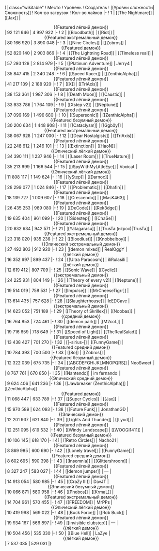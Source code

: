 {| class="wikitable"
! Место
! Уровень
! Создатель
! [[Уровни сложности|Сложность]]
! Кол-во загрузок
! Кол-во лайков
|-
! 1
| [[The Nightmare]]
| [[Jax]]
| <center>{{Featured лёгкий демон}}</center>
| 92 121 646
| 4 997 922
|-
! 2
| [[Bloodbath]]
| [[Riot]]
| <center>{{Featured экстремальный демон}}</center>
| 80 166 920
| 3 890 048
|-
! 3
| [[Nine Circles]]
| [[Zobros]]
| <center>{{Featured демон}}</center>
| 52 820 140
| 2 903 866
|-
! 4
| [[The Lightning Road]]
| [[Timeless real]]
| <center>{{Featured лёгкий демон}}</center>
| 57 280 129
| 2 814 979
|-
! 5
| [[Platinum Adventure]]
| Jerry4
| <center>{{Featured лёгкий демон}}</center>
| 35 847 415
| 2 340 248
|-
! 6
| [[Speed Racer]]
| [[ZenthicAlpha]]
| <center>{{Featured лёгкий демон}}</center>
| 41 217 139
| 2 188 920
|-
! 7
| [[X]]
| [[TriAxis]]
| <center>{{Featured лёгкий демон}}</center>
| 38 153 361
| 1 987 306
|-
! 8
| [[Death Moon]]
| [[Caustic]]
| <center>{{Featured лёгкий демон}}</center>
| 33 933 786
| 1 764 109
|-
! 9
| [[Xstep v2]]
| [[Neptune]]
| <center>{{Featured лёгкий демон}}</center>
| 37 096 169
| 1 496 680
|-
! 10
| [[Supersonic]]
| [[ZenthicAlpha]]
| <center>{{Featured безумный демон}}</center>
| 30 200 634
| 1 448 908
|-
! 11
| [[Cataclysm]]
| [[Ggb0y]]
| <center>{{Featured экстремальный демон}}</center>
| 38 067 628
| 1 247 000
|-
! 12
| [[Dear Nostalgists]]
| [[TriAxis]]
| <center>{{Featured лёгкий демон}}</center>
| 22 248 612
| 1 246 101
|-
! 13
| [[Extinction]]
| [[HaoN]]
| <center>{{Эпический лёгкий демон}}</center>
| 34 390 111
| 1 237 946
|-
! 14
| [[Laser Room]]
| [[TrueNature]]
| <center>{{Featured лёгкий демон}}</center>
| 35 213 699
| 1 166 544
|-
! 15
| [[iSpyWithMyLittleEye]]
| Voxicat
| <center>{{Эпический лёгкий демон}}</center>
| 11 808 117
| 1 149 624
|-
! 16
| [[yStep]]
| [[Darnoc]]
| <center>{{Featured лёгкий демон}}</center>
| 28 299 077
| 1 024 846
|-
! 17
| [[Problematic]]
| [[Dhafin]]
| <center>{{Featured лёгкий демон}}</center>
| 18 139 727
| 1 009 607
|-
! 18
| [[Crescendo]]
| [[MasK463]]
| <center>{{Featured лёгкий демон}}</center>
| 26 435 253
| 989 080
|-
! 19
| [[DeCode]]
| [[Rek3dge]]
| <center>{{Featured лёгкий демон}}</center>
| 19 635 404
| 961 099
|-
! 20
| [[Sidestep]]
| [[ChaSe]]
| <center>{{Featured лёгкий демон}}</center>
| 20 832 634
| 942 571
|-
! 21
| [[Yatagarasu]]
| [[TrusTa (игрок)|TrusTa]]
| <center>{{Featured экстремальный демон}}</center>
| 23 318 020
| 935 236
|-
! 22
| [[Bloodlust]]
| [[Knobbelboy]]
| <center>{{Эпический экстремальный демон}}</center>
| 27 492 803
| 912 920
|-
! 23
| [[demon mixed]]
| RealOggY
| <center>{{лёгкий демон}}</center>
| 16 352 697
| 899 437
|-
! 24
| [[Ultra Paracosm]]
| iIiRulasiIi
| <center>{{лёгкий демон}}</center>
| 12 619 412
| 807 709
|-
! 25
| [[Sonic Wave]]
| [[Cyclic]]
| <center>{{экстремальный демон}}</center>
| 24 225 931
| 804 149
|-
! 26
| [[Theory of every v2]]
| [[Neptune]]
| <center>{{Featured лёгкий демон}}</center>
| 19 514 019
| 758 531
|-
! 27
| [[Impulse]]
| [[MrCheeseTigrr]]
| <center>{{Featured лёгкий демон}}</center>
| 13 614 435
| 757 628
|-
! 28
| [[Slaughterhouse]]
| IcEDCave
| <center>{{экстремальный демон}}</center>
| 14 623 052
| 751 189
|-
! 29
| [[Theory of Skrillex]]
| [[Noobas]]
| <center>{{средний демон}}</center>
| 16 764 853
| 724 461
|-
! 30
| [[demon park]]
| [[M2coL]]
| <center>{{Featured лёгкий демон}}</center>
| 19 716 659
| 718 649
|-
! 31
| [[Speed of Light]]
| [[TheRealSalad]]
| <center>{{Featured лёгкий демон}}</center>
| 13 438 427
| 701 270
|-
! 32
| [[-sirius-]]
| [[FunnyGame]]
| <center>{{Featured средний демон}}</center>
| 10 784 393
| 700 500
|-
! 33
| [[8o]]
| [[Zobros]]
| <center>{{Featured безумный демон}}</center>
| 12 322 039
| 675 735
|-
! 34
| [[ABCDEFGHIJKLMNOPQRS]]
| NeoSweet
| <center>{{Featured лёгкий демон}}</center>
| 8 767 761
| 670 850
|-
! 35
| [[Nantendo]]
| im fernando
| <center>{{Эпический средний демон}}</center>
| 9 624 406
| 641 236
|-
! 36
| [[Jawbreaker (ZenthicAlpha)]]
| [[ZenthicAlpha]]
| <center>{{Featured демон}}</center>
| 11 068 447
| 633 789
|-
! 37
| [[Super Cycles]]
| [[Jax]]
| <center>{{Featured лёгкий демон}}</center>
| 15 970 589
| 624 093
|-
! 38
| [[Future Funk]]
| JonathanGD
| <center>{{Эпический демон}}</center>
| 12 201 937
| 621 840
|-
! 39
| [[Lights And Thunder]]
| [[Lyod]]
| <center>{{Featured лёгкий демон}}</center>
| 12 251 095
| 619 532
|-
! 40
| [[Windy Landscape]]
| [[WOOGI1411]]
| <center>{{Featured безумный демон}}</center>
| 10 106 145
| 618 170
|-
! 41
| [[Retro Circles]]
| Nacho21
| <center>{{Featured лёгкий демон}}</center>
| 8 869 985
| 600 690
|-
! 42
| [[Lonely travel]]
| [[FunnyGame]]
| <center>{{Featured средний демон}}</center>
| 8 602 695
| 590 398
|-
! 43
| [[Insomnia]]
| [[Glittershroom]]
| <center>{{Featured лёгкий демон}}</center>
| 8 327 247
| 583 027
|-
! 44
| [[demon jumper]]
| —
| <center>{{Featured лёгкий демон}}</center>
| 14 913 054
| 580 985
|-
! 45
| [[CraZy III]]
| DavJT
| <center>{{Эпический безумный демон}}</center>
| 10 066 871
| 580 958
|-
! 46
| [[Phobos]]
| [[KrmaL]]
| <center>{{Featured экстремальный демон}}</center>
| 14 704 961
| 570 455
|-
! 47
| [[FREEDOM]]
| MrPPs
| <center>{{Эпический лёгкий демон}}</center>
| 10 419 998
| 569 022
|-
! 48
| [[Buck Force]]
| [[Rob Buck]]
| <center>{{Featured лёгкий демон}}</center>
| 19 934 167
| 566 897
|-
! 49
| [[invisible clubstep]]
| —
| <center>{{лёгкий демон}}</center>
| 10 504 456
| 535 330
|-
! 50
| [[Blue Hell]]
| LaZye
| <center>{{лёгкий демон}}</center>
| 7 537 035
| 529 031
|}